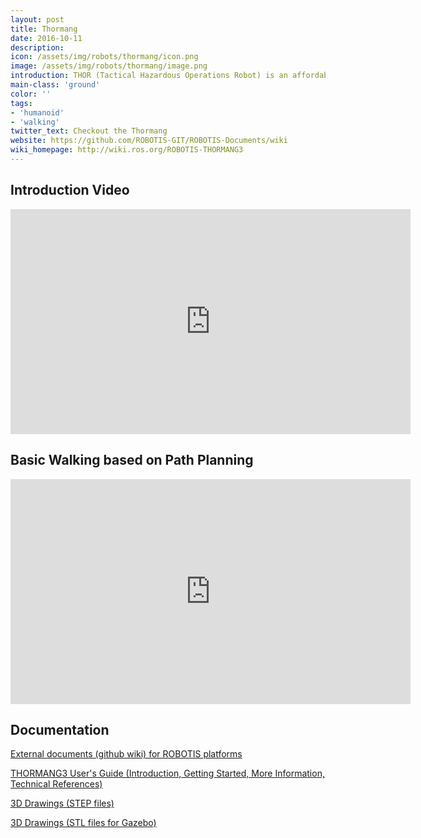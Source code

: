 ```yaml
---
layout: post
title: Thormang
date: 2016-10-11
description:
icon: /assets/img/robots/thormang/icon.png
image: /assets/img/robots/thormang/image.png
introduction: THOR (Tactical Hazardous Operations Robot) is an affordable, full size humanoid robot platform with advanced computational power, sophisticated sensors, high payload capacity, and dynamic motion abilities to enable many exciting researches and educational activities.
main-class: 'ground'
color: ''
tags:
- 'humanoid'
- 'walking'
twitter_text: Checkout the Thormang
website: https://github.com/ROBOTIS-GIT/ROBOTIS-Documents/wiki
wiki_homepage: http://wiki.ros.org/ROBOTIS-THORMANG3
---
```


## Introduction Video

<iframe width="640" height="360" src="https://www.youtube.com/embed/clVBfVO_ik0?rel=0" frameborder="0" allowfullscreen></iframe>

## Basic Walking based on Path Planning

<iframe width="640" height="360" src="https://www.youtube.com/embed/FdDIP8Sn1eQ?rel=0" frameborder="0" allowfullscreen></iframe>

## Documentation

[External documents (github wiki) for ROBOTIS platforms](https://github.com/ROBOTIS-GIT/ROBOTIS-Documents/wiki)

[THORMANG3 User's Guide (Introduction, Getting Started, More Information, Technical References)](http://support.robotis.com/en/techsupport_eng.htm#product/thormang3_main.htm)

[3D Drawings (STEP files)](http://support.robotis.com/en/baggage_files/thormang3/thormang3_stp.zip)

[3D Drawings (STL files for Gazebo)](http://support.robotis.com/en/baggage_files/thormang3/sim_for_thormang3_stl.zip)
